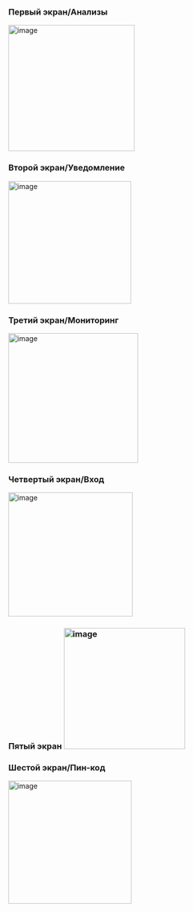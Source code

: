 <h3>Первый экран/Анализы</h3>
<img width="252" alt="image" src="[https://github.com/1Mapa1/flutter_rep/img/Image.png](https://github.com/1Mapa1/flutter_rep/blob/main/img/image.png)">
<h3>Второй экран/Уведомление</h3>
<img width="245" alt="image" src="https://github.com/1Mapa1/flutter_rep/img/Image2.png">
<h3>Третий экран/Мониторинг</h3>
<img width="259" alt="image" src="https://github.com/1Mapa1/flutter_rep/img/Image3.png">
<h3>Четвертый экран/Вход</h3>
<img width="248" alt="image" src="https://github.com/1Mapa1/flutter_rep/img/Image4.png">
<h3>Пятый экран</Верификацияh3>
<img width="242" alt="image" src="https://github.com/1Mapa1/flutter_rep/img/Image5.png">
<h3>Шестой экран/Пин-код</h3>
<img width="246" alt="image" src="https://github.com/1Mapa1/flutter_rep/img/Image6.png">




